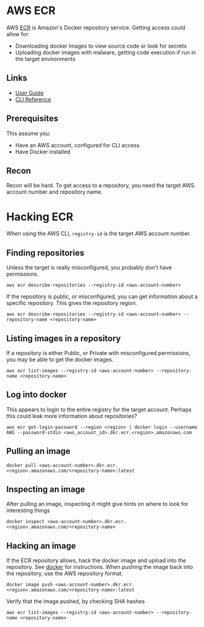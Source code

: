 # AWS ECR
AWS [ECR](https://docs.aws.amazon.com/AmazonECR/latest/userguide/what-is-ecr.html) is Amazon's Docker repository service. Getting access could allow for:
* Downloading docker images to view source code or look for secrets
* Uploading docker images with malware, getting code execution if run in the target environments

## Links
* [User Guide](https://docs.aws.amazon.com/AmazonECR/latest/userguide/what-is-ecr.html)
* [CLI Reference](https://docs.aws.amazon.com/cli/latest/reference/ecr/index.html#cli-aws-ecr)

## Prerequisites
This assume you:
* Have an AWS account, configured for CLI access
* Have Docker installed

## Recon
Recon will be hard. To get access to a repository, you need the target AWS account number and repository name.

# Hacking ECR
When using the AWS CLI, ```registry-id``` is the target AWS account number. 

## Finding repositories
Unless the target is really misconfigured, you probably don't have permissions.

```aws ecr describe-repositories --registry-id <aws-account-number>```

If the repository is public, or misconfigured, you can get information about a specific repository. This gives the repository region.

```aws ecr describe-repositories --registry-id <aws-account-number> --repository-name <repository-name>```

## Listing images in a repository
If a repository is either Public, or Private with misconfigured permissions, you may be able to get the docker images.

```aws ecr list-images --registry-id <aws-account-number> --repository-name <repository-name>```

## Log into docker
This appears to login to the entire registry for the target account. Perhaps this could leak more information about repositories?
```
aws ecr get-login-password --region <region> | docker login --username AWS --password-stdin <aws_account_id>.dkr.ecr.<region>.amazonaws.com
```

## Pulling an image
```docker pull <aws-account-number>.dkr.ecr.<region>.amazonaws.com/<repository-name>:latest```

## Inspecting an image
After pulling an image, inspecting it might give hints on where to look for interesting things

```docker inspect <aws-account-number>.dkr.ecr.<region>.amazonaws.com/<repository-name>```

## Hacking an image
If the ECR repository allows, hack the docker image and upload into the repository. See [docker](./docker.md) for instructions. When pushing the image back into the repository, use the AWS repository format.

```
docker image push <aws-account-number>.dkr.ecr.<region>.amazonaws.com/<repository-name>:latest
```

Verify that the image pushed, by checking SHA hashes

```aws ecr list-images --registry-id <aws-account-number> --repository-name <repository-name>```

